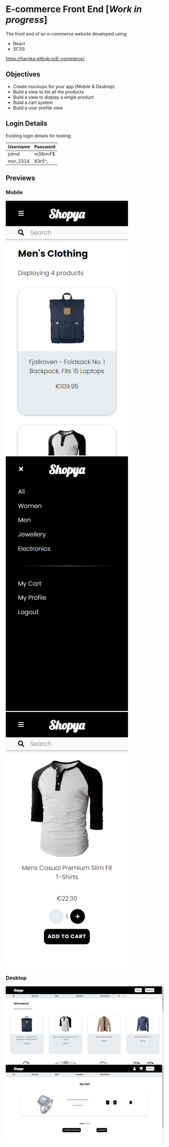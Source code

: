 # E-commerce Front End [*Work in progress*]

The front end of an e-commerce website developed using:

- React
- SCSS

https://hanjika.github.io/E-commerce/

## Objectives

- Create mockups for your app (Mobile & Desktop)
- Build a view to list all the products
- Build a view to display a single product
- Build a cart system
- Build a user profile view

## Login Details

Existing login details for testing:

| Username | Password |
|----------|----------|
| johnd    | m38rmF$  |
| mor_2314 | 83r5^_   |

## Previews

### Mobile

<img src="images/mobile_filter.png" alt="Mobile filtered page" width="390"/>
&nbsp;
<img src="images/mobile_nav.png" alt="Mobile nav" width="390"/>
&nbsp; 
<img src="images/mobile_product.png" alt="Mobile product page" width="390"/> 

### Desktop

![Desktop homepage](images/desktop_homepage.png)
![Desktop cart](images/desktop_cart.png)